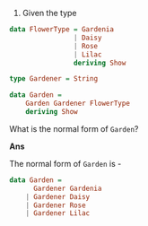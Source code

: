 1. Given the type
```haskell
data FlowerType = Gardenia
                | Daisy
                | Rose
                | Lilac
                deriving Show

type Gardener = String

data Garden = 
    Garden Gardener FlowerType
    deriving Show
```

What is the normal form of `Garden`?

**Ans**

The normal form of `Garden` is - 
```haskell
data Garden =
      Gardener Gardenia
    | Gardener Daisy
    | Gardener Rose
    | Gardener Lilac
```

